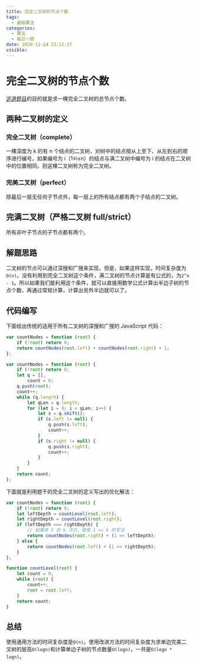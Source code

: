```yaml
---
title: 完全二叉树的节点个数
tags:
  - 基础算法
categories:
  - 算法
  - 每日一题
date: 2020-11-24 23:12:17
visible:
---
```



# 完全二叉树的节点个数

[这道题目](https://leetcode-cn.com/problems/count-complete-tree-nodes/)的目的就是求一棵完全二叉树的总节点个数。

## 两种二叉树的定义

### 完全二叉树（complete）

一棵深度为 k 的有 n 个结点的二叉树，对树中的结点按从上至下、从左到右的顺序进行编号，如果编号为 i（1≤i≤n）的结点与满二叉树中编号为 i 的结点在二叉树中的位置相同，则这棵二叉树称为完全二叉树。

### 完美二叉树（perfect）

除最后一层无任何子节点外，每一层上的所有结点都有两个子结点的二叉树。

## 完满二叉树（严格二叉树 full/strict）

所有非叶子节点的子节点都有两个。

## 解题思路

二叉树的节点可以通过深搜和广搜来实现，但是，如果这样实现，时间复杂度为`O(n)`。没有利用到完全二叉树这个条件，满二叉树的节点计算是有公式的，为`2^n - 1`。所以如果我们能利用这个条件，就可以直接用数学公式计算出半边子树的节点个数，再通过常规计算，计算出另外半边就可以了。

## 代码编写

下面给出传统的适用于所有二叉树的深搜和广搜的 JavaScript 代码：

```js
var countNodes = function (root) {
	if (!root) return 0;
	return countNodes(root.left) + countNodes(root.right) + 1;
};
```

```js
var countNodes = function (root) {
	if (!root) return 0;
	let q = [],
		count = 0;
	q.push(root);
	count++;
	while (q.length) {
		let qLen = q.length;
		for (let i = 0; i < qLen; i++) {
			let s = q.shift();
			if (s.left != null) {
				q.push(s.left);
				count++;
			}
			if (s.right != null) {
				q.push(s.right);
				count++;
			}
		}
	}
	return count;
};
```

下面就是利用题干的完全二叉树的定义写出的优化解法：

```js
var countNodes = function (root) {
	if (!root) return 0;
	let leftDepth = countLevel(root.left);
	let rightDepth = countLevel(root.right);
	if (leftDepth === rightDepth) {
		// 如果求 2 的 k 次方，使用 1 << k 的写法
		return countNodes(root.right) + (1 << leftDepth);
	} else {
		return countNodes(root.left) + (1 << rightDepth);
	}
};

function countLevel(root) {
	let count = 0;
	while (root) {
		count++;
		root = root.left;
	}
	return count;
}
```

## 总结

使用通用方法的时间复杂度是`O(n)`。使用改进方法的时间复杂度为求单边完美二叉树的层高`O(logn)`和计算单边子树的节点数量`O(logn)`，一共是`O(logn * logn)`。
